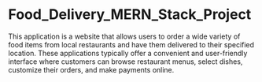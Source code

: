 # Food_Delivery_MERN_Stack_Project
This application is a website that allows users to order a wide variety of food items from local restaurants and have them delivered to their specified location. These applications typically offer a convenient and user-friendly interface where customers can browse restaurant menus, select dishes, customize their orders, and make payments online.
